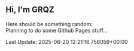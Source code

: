 ## Hi, I'm GRQZ
Here should be something random:  
Planning to do some Github Pages stuff...


Last Update: 2025-06-20 12:21:16.758059+00:00
